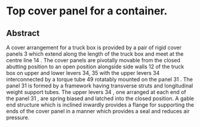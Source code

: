 # Top cover panel for a container.

## Abstract
A cover arrangement for a truck box is provided by a pair of rigid cover panels 3 which extend along the length of the truck box and meet at the centre line 14 . The cover panels are pivotally movable from the closed abutting position to an open position alongside side walls 12 of the truck box on upper and lower levers 34, 35 with the upper levers 34 interconnected by a torque tube 49 rotatably mounted on the panel 31 . The panel 31 is formed by a framework having transverse struts and longitudinal weight support tubes. The upper levers 34 , one arranged at each end of the panel 31 , are spring biased and latched into the closed position. A gable end structure which is inclined inwardly provides a flange for supporting the ends of the cover panel in a manner which provides a seal and reduces air pressure.